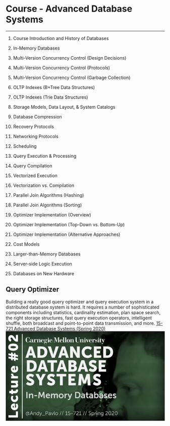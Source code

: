 # Course - Advanced Database Systems

---

1. Course Introduction and History of Databases

2. In-Memory Databases

3. Multi-Version Concurrency Control (Design Decisions)

4. Multi-Version Concurrency Control (Protocols)

5. Multi-Version Concurrency Control (Garbage Collection)

6. OLTP Indexes (B+Tree Data Structures)

7. OLTP Indexes (Trie Data Structures)

8. Storage Models, Data Layout, & System Catalogs

9. Database Compression

10. Recovery Protocols

11. Networking Protocols

12. Scheduling

13. Query Execution & Processing

14. Query Compilation

15. Vectorized Execution

16. Vectorization vs. Compilation

17. Parallel Join Algorithms (Hashing)

18. Parallel Join Algorithms (Sorting)

19. Optimizer Implementation (Overview)

20. Optimizer Implementation (Top-Down vs. Bottom-Up)

21. Optimizer Implementation (Alternative Approaches)

22. Cost Models

23. Larger-than-Memory Databases

24. Server-side Logic Execution

25. Databases on New Hardware

## Query Optimizer

Building a really good query optimizer and query execution system in a distributed database system is hard. It requires a number of sophisticated components including statistics, cardinality estimation, plan space search, the right storage structures, fast query execution operators, intelligent shuffle, both broadcast and point-to-point data transmission, and more.
[15-721 Advanced Database Systems (Spring 2020)](https://www.youtube.com/playlist?list=PLSE8ODhjZXjasmrEd2_Yi1deeE360zv5O)
![image](media/Course-Advanced-Database-Systems-image1.jpg)
